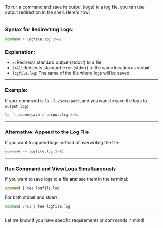 To run a command and save its output (logs) to a log file, you can use output redirection in the shell. Here's how:

---

### Syntax for Redirecting Logs:
```bash
command > logfile.log 2>&1
```

### Explanation:
- `>`: Redirects standard output (stdout) to a file.
- `2>&1`: Redirects standard error (stderr) to the same location as stdout.
- `logfile.log`: The name of the file where logs will be saved.

---

### Example:
If your command is `ls -l /some/path`, and you want to save the logs to `output.log`:
```bash
ls -l /some/path > output.log 2>&1
```

---

### Alternative: Append to the Log File
If you want to append logs instead of overwriting the file:
```bash
command >> logfile.log 2>&1
```

---

### Run Command and View Logs Simultaneously
If you want to save logs to a file **and** see them in the terminal:
```bash
command | tee logfile.log
```

For both stdout and stderr:
```bash
command 2>&1 | tee logfile.log
```

---

Let me know if you have specific requirements or commands in mind!
